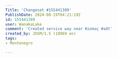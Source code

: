 ```yaml
---
Title: 'Changeset #155441389'
PublishDate: 2024-08-19T04:21:19Z
id: 155441389
user: WanakaLake
comment: 'Created service way near Kozmaç #adt'
created_by: JOSM/1.5 (18969 en)
tags:
- Montenegro

---
```

